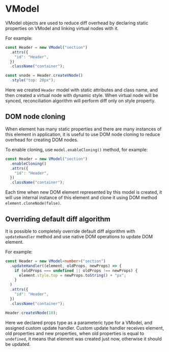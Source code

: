 # VModel

VModel objects are used to reduce diff overhead by declaring static properties on VModel and linking virtual nodes
with it.

For example:

```ts
const Header = new VModel("section")
  .attrs({
    "id": "Header",
  })
  .className("container");

const vnode = Header.createVNode()
  .style("top: 20px");
```

Here we created `Header` model with static attributes and class name, and then created a virtual node with dynamic
style. When virtual node will be synced, reconciliation algorithm will perform diff only on style property.

## DOM node cloning

When element has many static properties and there are many instances of this element in application, it is useful to
use DOM node cloning to reduce overhead for creating DOM nodes.

To enable cloning, use `model.enableCloning()` method, for example:

```ts
const Header = new VModel("section")
  .enableCloning()
  .attrs({
    "id": "Header",
  })
  .className("container");
```

Each time when new DOM element represented by this model is created, it will use internal instance of this element
and clone it using DOM method `element.cloneNode(false)`.

## Overriding default diff algorithm

It is possible to completely override default diff algorithm with `updateHandler` method and use native DOM operations
to update DOM element.

For example:

```ts
const Header = new VModel<number>("section")
  .updateHandler((element, oldProps, newProps) => {
    if (oldProps === undefined || oldProps !== newProps) {
      element.style.top = newProps.toString() + "px";
    }
  )
  .attrs({
    "id": "Header",
  })
  .className("container");

Header.createVNode(10);
```

Here we declared props type as a parameteric type for a VModel, and assigned custom update handler. Custom update
handler receives element, old properties and new properties, when old properties is equal to `undefined`, it means that
element was created just now, otherwise it should be updated.
